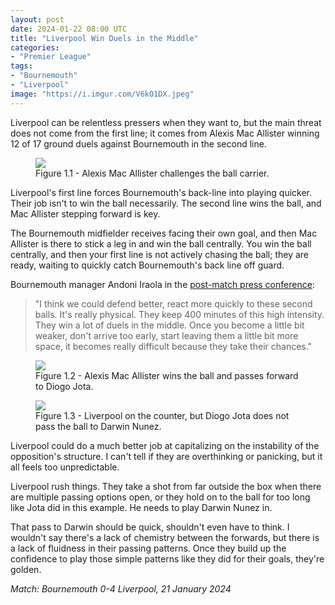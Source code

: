 ```yaml
---
layout: post
date: 2024-01-22 08:00 UTC
title: "Liverpool Win Duels in the Middle"
categories:
- "Premier League"
tags:
- "Bournemouth"
- "Liverpool"
image: "https://i.imgur.com/V6kO1DX.jpeg"
---
```


Liverpool can be relentless pressers when they want to, but the main threat does not come from the first line; it comes from Alexis Mac Allister winning 12 of 17 ground duels against Bournemouth in the second line. 

<!---more--->

<figure>
    <img src="https://i.imgur.com/V6kO1DX.jpeg">
    <figcaption>Figure 1.1 - Alexis Mac Allister challenges the ball carrier.</figcaption>
</figure> 

Liverpool's first line forces Bournemouth's back-line into playing quicker. Their job isn't to win the ball necessarily. The second line wins the ball, and Mac Allister stepping forward is key. 

The Bournemouth midfielder receives facing their own goal, and then Mac Allister is there to stick a leg in and win the ball centrally. You win the ball centrally, and then your first line is not actively chasing the ball; they are ready, waiting to quickly catch Bournemouth's back line off guard.

Bournemouth manager Andoni Iraola in the [post-match press conference](https://youtu.be/01X_koQUPDE?si=KQuqOb0yA1vdeFZS): 

> "I think we could defend better, react more quickly to these second balls. It's really physical. They keep 400 minutes of this high intensity. They win a lot of duels in the middle. Once you become a little bit weaker, don't arrive too early, start leaving them a little bit more space, it becomes really difficult because they take their chances."

<figure>
    <img src="https://i.imgur.com/f5lfY5R.jpeg">
    <figcaption>Figure 1.2 - Alexis Mac Allister wins the ball and passes forward to Diogo Jota.</figcaption>
</figure> 

<figure>
    <img src="https://i.imgur.com/VnI8JO1.jpeg">
    <figcaption>Figure 1.3 - Liverpool on the counter, but Diogo Jota does not pass the ball to Darwin Nunez.</figcaption>
</figure> 

Liverpool could do a much better job at capitalizing on the instability of the opposition's structure. I can't tell if they are overthinking or panicking, but it all feels too unpredictable. 

Liverpool rush things. They take a shot from far outside the box when there are multiple passing options open, or they hold on to the ball for too long like Jota did in this example. He needs to play Darwin Nunez in.

That pass to Darwin should be quick, shouldn't even have to think. I wouldn't say there's a lack of chemistry between the forwards, but there is a lack of fluidness in their passing patterns. Once they build up the confidence to play those simple patterns like they did for their goals, they're golden.

*Match: Bournemouth 0-4 Liverpool, 21 January 2024*
